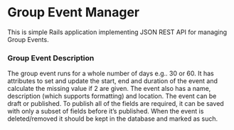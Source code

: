 # Group Event Manager
This is simple Rails application implementing JSON REST API for managing Group Events.

### Group Event Description
The group event runs for a whole number of days e.g.. 30 or 60. It has attributes to set and update the start, end and duration of the event and calculate the missing value if 2 are given. The event also has a name, description (which supports formatting) and location. The event can be draft or published. To publish all of the fields are required, it can be saved with only a subset of fields before it’s published. When the event is deleted/removed it should be kept in the database and marked as such.
